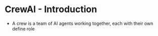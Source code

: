 # CrewAI - Introduction

* A crew is a team of AI agents working together, each with their own define role
